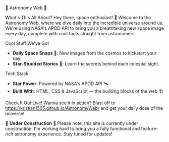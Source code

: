 🌠 Astronomy Web 🚀

What's This All About?
Hey there, space enthusiast! 🌌 Welcome to the Astronomy Web, where we dive daily into the incredible universe around us. We're using NASA's APOD API to bring you a breathtaking new space image every day, complete with cool facts straight from astronomers.

Cool Stuff We've Got
- **Daily Space Snaps** 📸: New images from the cosmos to kickstart your day.
- **Star-Studded Stories** 📖: Learn the secrets behind each celestial sight.

Tech Stack
- **Star Power**: Powered by NASA's APOD API 🛰️
- **Built With**: HTML, CSS & JavaScript — the building blocks of the web 🏗️

Check It Out Live!
Wanna see it in action? Blast off to https://kristian1505.github.io/AstronomyWeb/ and get your daily dose of the universe!

🚧 **Under Construction** 🚧
Please note, this site is currently under construction. I'm working hard to bring you a fully functional and feature-rich astronomy experience. Stay tuned for updates!
